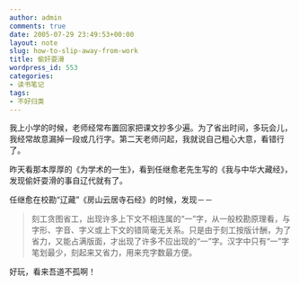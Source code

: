 ```yaml
---
author: admin
comments: true
date: 2005-07-29 23:49:53+00:00
layout: note
slug: how-to-slip-away-from-work
title: 偷奸耍滑
wordpress_id: 553
categories:
- 读书笔记
tags:
- 不好归类
---
```


我上小学的时候，老师经常布置回家把课文抄多少遍。为了省出时间，多玩会儿，我经常故意漏掉一段或几行字。第二天老师问起，我就说自己粗心大意，看错行了。

昨天看那本厚厚的《为学术的一生》，看到任继愈老先生写的《我与中华大藏经》，发现偷奸耍滑的事自辽代就有了。

任继愈在校勘“辽藏”《房山云居寺石经》的时候，发现－－





<blockquote>刻工贪图省工，出现许多上下文不相连属的“一”字，从一般校勘原理看，与字形、字音、字义或上下文的错简毫无关系。只是由于刻工按版计酬，为了省力，又能占满版面，才出现了许多不应出现的“一”字。汉字中只有“一”字笔划最少，刻起来又省力，用来充字数最方便。</blockquote>





好玩，看来吾道不孤啊！
